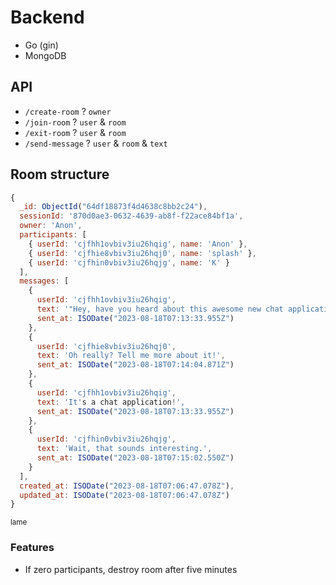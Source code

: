 # Backend

- Go (gin)
- MongoDB

## API

- `/create-room` ? `owner`
- `/join-room` ? `user` & `room`
- `/exit-room` ? `user` & `room`
- `/send-message` ? `user` & `room` & `text`

## Room structure

```javascript
{
  _id: ObjectId("64df18873f4d4638c8bb2c24"),
  sessionId: '870d0ae3-0632-4639-ab8f-f22ace84bf1a',
  owner: 'Anon',
  participants: [
    { userId: 'cjfhh1ovbiv3iu26hqig', name: 'Anon' },
    { userId: 'cjfhie8vbiv3iu26hqj0', name: 'splash' },
    { userId: 'cjfhin0vbiv3iu26hqjg', name: 'K' }
  ],
  messages: [
    {
      userId: 'cjfhh1ovbiv3iu26hqig',
      text: '"Hey, have you heard about this awesome new chat application?"',
      sent_at: ISODate("2023-08-18T07:13:33.955Z")
    },
    {
      userId: 'cjfhie8vbiv3iu26hqj0',
      text: 'Oh really? Tell me more about it!',
      sent_at: ISODate("2023-08-18T07:14:04.871Z")
    },
    {
      userId: 'cjfhh1ovbiv3iu26hqig',
      text: 'It's a chat application!',
      sent_at: ISODate("2023-08-18T07:13:33.955Z")
    },
    {
      userId: 'cjfhin0vbiv3iu26hqjg',
      text: 'Wait, that sounds interesting.',
      sent_at: ISODate("2023-08-18T07:15:02.550Z")
    }
  ],
  created_at: ISODate("2023-08-18T07:06:47.078Z"),
  updated_at: ISODate("2023-08-18T07:06:47.078Z")
}
```
<sup>lame</sup>

### Features

- If zero participants, destroy room after five minutes
